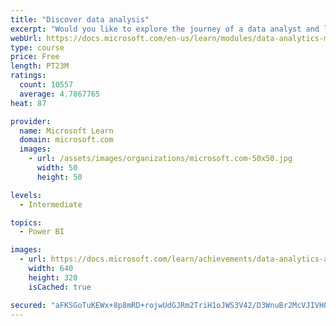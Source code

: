 ```yaml
---
title: "Discover data analysis"
excerpt: "Would you like to explore the journey of a data analyst and learn how a data analyst tells a story with data? In this module, you will explore the different roles in data and learn the different tasks of a data analyst."
webUrl: https://docs.microsoft.com/en-us/learn/modules/data-analytics-microsoft/
type: course
price: Free
length: PT23M
ratings:
  count: 10557
  average: 4.7867765
heat: 87

provider:
  name: Microsoft Learn
  domain: microsoft.com
  images:
    - url: /assets/images/organizations/microsoft.com-50x50.jpg
      width: 50
      height: 50

levels:
  - Intermediate

topics:
  - Power BI

images:
  - url: https://docs.microsoft.com/learn/achievements/data-analytics-and-microsoft-social.png
    width: 640
    height: 320
    isCached: true

secured: "aFKSGoTuKEWx+8p8mRD+rojwUdGJRm2TriH1oJWS3V42/D3WnuBr2McVJIVHOrmYp72oldKRzlaN9Zma4bBNTOWECQq/NLu+3z77ke75aAAn6u8mY6Jc7nfQMk08PXxf2JBUDcaITL0PU7NWSA0Og7fZZjh4BiUaIfjbGdKjvUlOyS9nLWrYC5HtuUc1MUObTVzS/hdOJMckvaaxeVmAV4ctlSLbzXutq9p4ZszsJ0aNgeRZqmT5eGQlOH9oI9Ek9xWRZnPvOdEMZq4tNrXDzbsDyQov6IW9fVKNk0YcVw1Y+SV81J0loV3KKQsa1fpouth+bvmA9xa3hxRlRllIquebpb8dDnrXRNJy3ScZhlRXDUfOieCt27ii3mMypu1+rnj5fAZGHzupbOlBW1vntHW1EfaUfzQD11bfkkSLl6Y=;xasa735ozXFzo7WclkixLQ=="
---
```


